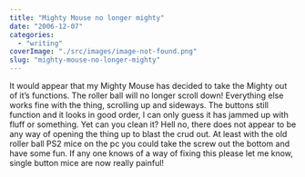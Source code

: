 ```yaml
---
title: "Mighty Mouse no longer mighty"
date: "2006-12-07"
categories: 
  - "writing"
coverImage: "./src/images/image-not-found.png"
slug: "mighty-mouse-no-longer-mighty"
---
```


It would appear that my Mighty Mouse has decided to take the Mighty out of it’s functions. The roller ball will no longer scroll down! Everything else works fine with the thing, scrolling up and sideways. The buttons still function and it looks in good order, I can only guess it has jammed up with fluff or something. Yet can you clean it? Hell no, there does not appear to be any way of opening the thing up to blast the crud out. At least with the old roller ball PS2 mice on the pc you could take the screw out the bottom and have some fun. If any one knows of a way of fixing this please let me know, single button mice are now really painful!
